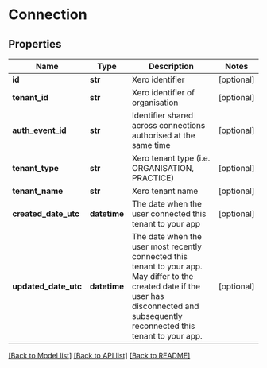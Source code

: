 # Connection

## Properties
Name | Type | Description | Notes
------------ | ------------- | ------------- | -------------
**id** | **str** | Xero identifier | [optional] 
**tenant_id** | **str** | Xero identifier of organisation | [optional] 
**auth_event_id** | **str** | Identifier shared across connections authorised at the same time | [optional] 
**tenant_type** | **str** | Xero tenant type (i.e. ORGANISATION, PRACTICE) | [optional] 
**tenant_name** | **str** | Xero tenant name | [optional] 
**created_date_utc** | **datetime** | The date when the user connected this tenant to your app | [optional] 
**updated_date_utc** | **datetime** | The date when the user most recently connected this tenant to your app. May differ to the created date if the user has disconnected and subsequently reconnected this tenant to your app. | [optional] 

[[Back to Model list]](../README.md#documentation-for-models) [[Back to API list]](../README.md#documentation-for-api-endpoints) [[Back to README]](../README.md)


